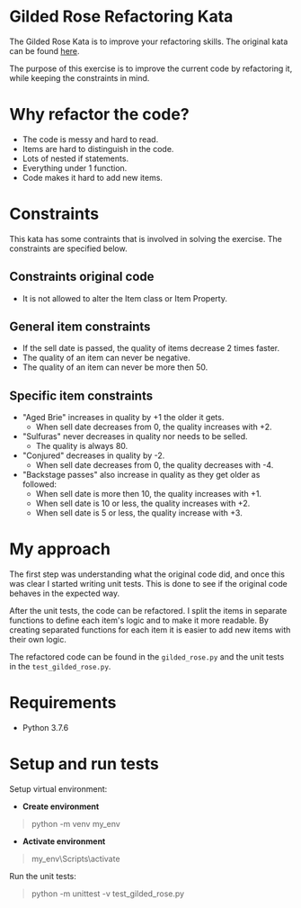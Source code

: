 # Gilded Rose Refactoring Kata
The Gilded Rose Kata is to improve your refactoring skills. The original kata can be found [here](https://github.com/emilybache/GildedRose-Refactoring-Kata).

The purpose of this exercise is to improve the current code by refactoring it, while keeping the constraints in mind.

# Why refactor the code?
- The code is messy and hard to read.
- Items are hard to distinguish in the code.
- Lots of nested if statements.
- Everything under 1 function.
- Code makes it hard to add new items.

# Constraints
This kata has some contraints that is involved in solving the exercise. The constraints are specified below. 

## Constraints original code
- It is not allowed to alter the Item class or Item Property.

## General item constraints
- If the sell date is passed, the quality of items decrease 2 times faster.
- The quality of an item can never be negative.
- The quality of an item can never be more then 50.

## Specific item constraints
- "Aged Brie" increases in quality by +1 the older it gets.
    - When sell date decreases from 0, the quality increases with +2.
- "Sulfuras" never decreases in quality nor needs to be selled.
    - The quality is always 80.
- "Conjured" decreases in quality by -2.
    - When sell date decreases from 0, the quality decreases with -4.
- "Backstage passes" also increase in quality as they get older as followed:
    - When sell date is more then 10, the quality increases with +1.
    - When sell date is 10 or less, the quality increases with +2.
    - When sell date is 5 or less, the quality increase with +3.

# My approach
 The first step was understanding what the original code did, and once this was clear I started writing unit tests. This is done to see if the original code behaves in the expected way. 

After the unit tests, the code can be refactored. I split the items in separate functions to define each item's logic and to make it more readable. By creating separated functions for each item it is easier to add new items with their own logic. 

The refactored code can be found in the `gilded_rose.py` and the unit tests in the `test_gilded_rose.py`.



# Requirements
- Python 3.7.6

# Setup and run tests
Setup virtual environment:

- **Create environment**
> python -m venv my_env

- **Activate environment**
> my_env\Scripts\activate

Run the unit tests:
> python -m unittest -v test_gilded_rose.py